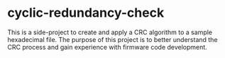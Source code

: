 # cyclic-redundancy-check
This is a side-project to create and apply a CRC algorithm to a sample hexadecimal file.
The purpose of this project is to better understand the CRC process and gain experience with firmware code development.